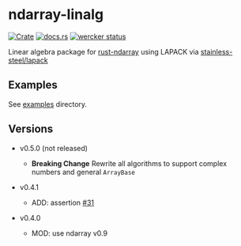ndarray-linalg
===============
[![Crate](http://meritbadge.herokuapp.com/ndarray-linalg)](https://crates.io/crates/ndarray-linalg)
[![docs.rs](https://docs.rs/ndarray-linalg/badge.svg)](https://docs.rs/ndarray-linalg)
[![wercker status](https://app.wercker.com/status/f04aeba682ea6e79577e15bd946344a5/s/master "wercker status")](https://app.wercker.com/project/byKey/f04aeba682ea6e79577e15bd946344a5)

Linear algebra package for [rust-ndarray](https://github.com/bluss/rust-ndarray) using LAPACK via [stainless-steel/lapack](https://github.com/stainless-steel/lapack)

Examples
---------
See [examples](https://github.com/termoshtt/ndarray-linalg/tree/master/examples) directory.

Versions
---------

- v0.5.0 (not released)
    - **Breaking Change** Rewrite all algorithms to support complex numbers and general `ArrayBase`

- v0.4.1
    - ADD: assertion [#31](https://github.com/termoshtt/ndarray-linalg/pull/31)

- v0.4.0
    - MOD: use ndarray v0.9
